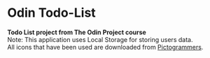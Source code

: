 # Odin Todo-List
**Todo List project from The Odin Project course**<br />
Note: This application uses Local Storage for storing users data.<br />
All icons that have been used are downloaded from [Pictogrammers](https://pictogrammers.com/library/mdi/).